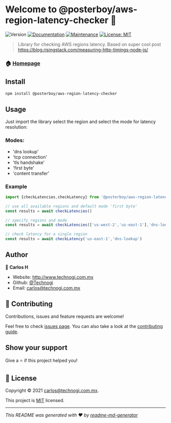 # Welcome to @posterboy/aws-region-latency-checker 👋
![Version](https://img.shields.io/badge/version-0.1.1-blue.svg?cacheSeconds=2592000)
[![Documentation](https://img.shields.io/badge/documentation-yes-brightgreen.svg)](https://github.com/Technogi/aws-region-latency-checker#readme)
[![Maintenance](https://img.shields.io/badge/Maintained%3F-yes-green.svg)](https://github.com/Technogi/aws-region-latency-checker/graphs/commit-activity)
[![License: MIT](https://img.shields.io/github/license/Technogi/@posterboy/aws-region-latency-checker)](https://github.com/Technogi/aws-region-latency-checker/blob/main/LICENSE)

> Library for checking AWS regions latency. Based on super cool post https://blog.risingstack.com/measuring-http-timings-node-js/

### 🏠 [Homepage](https://github.com/Technogi/aws-region-latency-checker#readme)

## Install

```sh
npm install @posterboy/aws-region-latency-checker 
```

## Usage

Just import the library select the region and select the mode for latency resolution:

### Modes:
- 'dns lookup'
- 'tcp connection'
- 'tls handshake'
- 'first byte'
- 'content transfer'

### Example

```typescript
import {checkLatencies,checkLatency} from '@posterboy/aws-region-latency-checker'

// use all available regions and default mode 'first byte'
const results = await checkLatencies()

// specify regions and mode
const results = await checkLatencies(['us-west-2','us-east-1'],'dns-lookup')

// check latency for a single region
const results = await checkLatency('us-east-1','dns-lookup')

```


## Author

👤 **Carlos H**

* Website: http://www.technogi.com.mx
* Github: [@Technogi](https://github.com/Technogi)
* Email: carlos@technogi.com.mx

## 🤝 Contributing

Contributions, issues and feature requests are welcome!

Feel free to check [issues page](https://github.com/Technogi/aws-region-latency-checker/issues). You can also take a look at the [contributing guide](https://github.com/Technogi/aws-region-latency-checker/blob/main/CONTRIBUTING.md).

## Show your support

Give a ⭐️ if this project helped you!


## 📝 License

Copyright © 2021 [carlos@technogi.com.mx](https://github.com/Technogi).

This project is [MIT](https://github.com/Technogi/aws-region-latency-checker/blob/main/LICENSE) licensed.

***
_This README was generated with ❤️ by [readme-md-generator](https://github.com/kefranabg/readme-md-generator)_